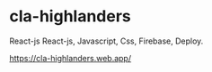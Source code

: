 # cla-highlanders
React-js
React-js, Javascript, Css, Firebase, Deploy.

https://cla-highlanders.web.app/
